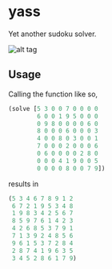 # yass

Yet another sudoku solver. 

![alt tag](http://content1.promiflash.de/article-images/w500/grumpy-cat-und-eine-blume.jpg)

## Usage

Calling the function like so,

```clojure
(solve [5 3 0 0 7 0 0 0 0
        6 0 0 1 9 5 0 0 0
        0 9 8 0 0 0 0 6 0
        8 0 0 0 6 0 0 0 3
        4 0 0 8 0 3 0 0 1
        7 0 0 0 2 0 0 0 6
        0 6 0 0 0 0 2 8 0
        0 0 0 4 1 9 0 0 5
        0 0 0 0 8 0 0 7 9])
```
results in 
```clojure
(5 3 4 6 7 8 9 1 2
 6 7 2 1 9 5 3 4 8
 1 9 8 3 4 2 5 6 7
 8 5 9 7 6 1 4 2 3
 4 2 6 8 5 3 7 9 1
 7 1 3 9 2 4 8 5 6
 9 6 1 5 3 7 2 8 4
 2 8 7 4 1 9 6 3 5
 3 4 5 2 8 6 1 7 9)
```

